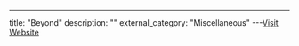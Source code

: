 ---
title: "Beyond"
description: ""
external_category: "Miscellaneous"
---[Visit Website](http://www.beyond.com)

